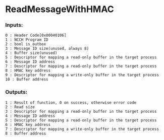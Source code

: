 # ReadMessageWithHMAC

### Inputs:
    0 : Header Code[0x00040106]
    1 : NCCH Program ID
    2 : bool is_outbox
    3 : Message ID size(unused, always 8)
    4 : Buffer size(unused)
    5 : Descriptor for mapping a read-only buffer in the target process
    6 : Message ID address
    7 : Descriptor for mapping a read-only buffer in the target process
    8 : HMAC key address
    9 : Descriptor for mapping a write-only buffer in the target process
    10 : Buffer address
### Outputs:
    1 : Result of function, 0 on success, otherwise error code
    2 : Read size
    3 : Descriptor for mapping a read-only buffer in the target process
    4 : Message ID address
    5 : Descriptor for mapping a read-only buffer in the target process
    6 : HMAC key address
    7 : Descriptor for mapping a write-only buffer in the target process
    8 : Buffer address